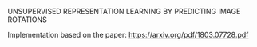 UNSUPERVISED REPRESENTATION LEARNING BY PREDICTING IMAGE ROTATIONS

Implementation based on the paper: https://arxiv.org/pdf/1803.07728.pdf
